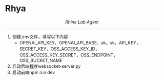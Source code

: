 # Rhya

<p align="center">
  <em>Rhine Lab Agent</em>
</p>

---

1. 创建.env文件，填写以下内容
   * OPENAI_API_KEY，OPENAI_API_BASE，ak，sk，API_KEY，SECRET_KEY，OSS_ACCESS_KEY_ID，OSS_ACCESS_KEY_SECRET，OSS_ENDPOINT，OSS_BUCKET_NAME
2. 启动后端程序websocket-server.py
3. 启动前端npm run dev

